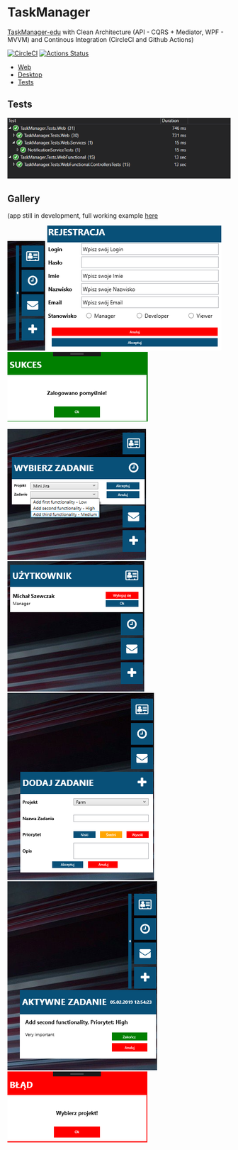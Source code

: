 # TaskManager
[TaskManager-edu](https://github.com/michasacuer/TaskManager-edu) with Clean Architecture (API - CQRS + Mediator, WPF - MVVM) and Continous Integration (CircleCI and Github Actions)

[![CircleCI](https://circleci.com/gh/michasacuer/TaskManager/tree/master.svg?style=shield)](https://circleci.com/gh/michasacuer/TaskManager/tree/master)
[![Actions Status](https://github.com/michasacuer/TaskManager/workflows/Build/badge.svg)](https://github.com/michasacuer/TaskManager/actions)

* [Web](https://github.com/michasacuer/TaskManager/tree/master/Src/Web) <br/>
* [Desktop](https://github.com/michasacuer/TaskManager/tree/master/Src/Desktop) <br/>
* [Tests](https://github.com/michasacuer/TaskManager/tree/master/Src/Tests)


## Tests

![My image](https://github.com/michasacuer/TaskManager/blob/master/Gallery/10.PNG)

## Gallery 
(app still in development, full working example [here](https://github.com/michasacuer/TaskManager-edu)

![My image](https://github.com/michasacuer/TaskManager/blob/master/Gallery/2.PNG)
![My image](https://github.com/michasacuer/TaskManager/blob/master/Gallery/3.PNG)
![My image](https://github.com/michasacuer/TaskManager/blob/master/Gallery/4.PNG)

![My image](https://github.com/michasacuer/TaskManager/blob/master/Gallery/5.PNG)
![My image](https://github.com/michasacuer/TaskManager/blob/master/Gallery/6.PNG)
![My image](https://github.com/michasacuer/TaskManager/blob/master/Gallery/7.PNG)
![My image](https://github.com/michasacuer/TaskManager/blob/master/Gallery/8.PNG)
![My image](https://github.com/michasacuer/TaskManager/blob/master/Gallery/9.PNG)
